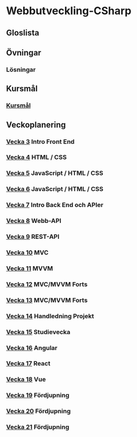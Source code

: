 # Webbutveckling-CSharp

## Gloslista

## Övningar

### Lösningar

## Kursmål
### [Kursmål](./assets/Kursmål.md)
## Veckoplanering
### [Vecka 3](./assets/V3.md) Intro Front End
### [Vecka 4](./assets/V4.md) HTML / CSS
### [Vecka 5](./assets/V5.md) JavaScript / HTML / CSS
### [Vecka 6](./assets/V6.md) JavaScript / HTML / CSS
### [Vecka 7](./assets/V7.md) Intro Back End och APIer
### [Vecka 8](./assets/V8.md) Webb-API
### [Vecka 9](./assets/V9.md) REST-API
### [Vecka 10](./assets/V10.md) MVC
### [Vecka 11](./assets/V11.md) MVVM
### [Vecka 12](./assets/V12.md) MVC/MVVM Forts
### [Vecka 13](./assets/V13.md) MVC/MVVM Forts
### [Vecka 14](./assets/V14.md) Handledning Projekt
### [Vecka 15](./assets/V15.md) Studievecka
### [Vecka 16](./assets/V16.md) Angular
### [Vecka 17](./assets/V17.md) React
### [Vecka 18](./assets/V18.md) Vue
### [Vecka 19](./assets/V19.md) Fördjupning
### [Vecka 20](./assets/V20.md) Fördjupning
### [Vecka 21](./assets/V21.md) Fördjupning

